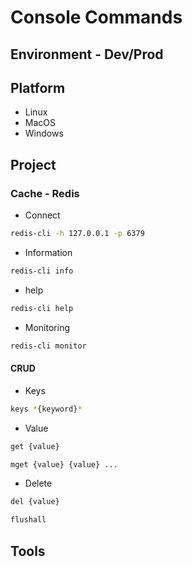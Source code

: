 # Console Commands

## Environment - Dev/Prod

## Platform

* Linux
* MacOS
* Windows

## Project

### Cache - Redis

* Connect

```bash
redis-cli -h 127.0.0.1 -p 6379
```

* Information

```bash
redis-cli info
```

* help

```bash
redis-cli help
```

* Monitoring

```bash
redis-cli monitor
```

#### CRUD

* Keys

```bash
keys *{keyword}*
```

* Value

```bash
get {value}
```

```bash
mget {value} {value} ...
```

* Delete

```bash
del {value}
```

```bash
flushall
```

## Tools
